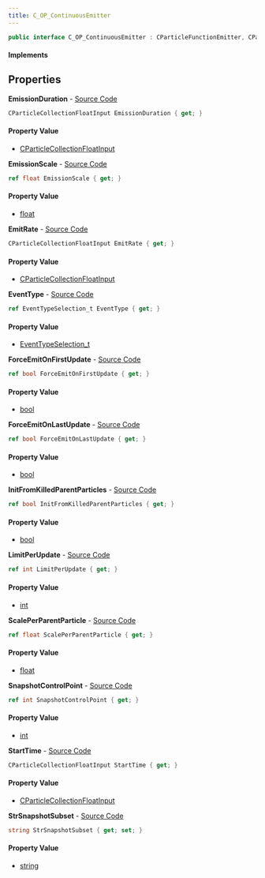 ```yaml
---
title: C_OP_ContinuousEmitter
---
```


```csharp
public interface C_OP_ContinuousEmitter : CParticleFunctionEmitter, CParticleFunction, ISchemaClass<CParticleFunction>, ISchemaClass<CParticleFunctionEmitter>, ISchemaClass<C_OP_ContinuousEmitter>, ISchemaField, ISchemaClass, INativeHandle
```

#### Implements

## Properties

**EmissionDuration** - [Source Code](https://github.com/swiftly-solution/swiftlys2/blob/main/managed/src/SwiftlyS2.Generated/Schemas/Interfaces/C_OP_ContinuousEmitter.cs#L16)

```csharp
CParticleCollectionFloatInput EmissionDuration { get; }
```

#### Property Value

- [CParticleCollectionFloatInput](/docs/api/shared/schemadefinitions/cparticlecollectionfloatinput)

**EmissionScale** - [Source Code](https://github.com/swiftly-solution/swiftlys2/blob/main/managed/src/SwiftlyS2.Generated/Schemas/Interfaces/C_OP_ContinuousEmitter.cs#L22)

```csharp
ref float EmissionScale { get; }
```

#### Property Value

- [float](https://learn.microsoft.com/dotnet/api/system.single)

**EmitRate** - [Source Code](https://github.com/swiftly-solution/swiftlys2/blob/main/managed/src/SwiftlyS2.Generated/Schemas/Interfaces/C_OP_ContinuousEmitter.cs#L20)

```csharp
CParticleCollectionFloatInput EmitRate { get; }
```

#### Property Value

- [CParticleCollectionFloatInput](/docs/api/shared/schemadefinitions/cparticlecollectionfloatinput)

**EventType** - [Source Code](https://github.com/swiftly-solution/swiftlys2/blob/main/managed/src/SwiftlyS2.Generated/Schemas/Interfaces/C_OP_ContinuousEmitter.cs#L28)

```csharp
ref EventTypeSelection_t EventType { get; }
```

#### Property Value

- [EventTypeSelection_t](/docs/api/shared/schemadefinitions/eventtypeselection_t)

**ForceEmitOnFirstUpdate** - [Source Code](https://github.com/swiftly-solution/swiftlys2/blob/main/managed/src/SwiftlyS2.Generated/Schemas/Interfaces/C_OP_ContinuousEmitter.cs#L36)

```csharp
ref bool ForceEmitOnFirstUpdate { get; }
```

#### Property Value

- [bool](https://learn.microsoft.com/dotnet/api/system.boolean)

**ForceEmitOnLastUpdate** - [Source Code](https://github.com/swiftly-solution/swiftlys2/blob/main/managed/src/SwiftlyS2.Generated/Schemas/Interfaces/C_OP_ContinuousEmitter.cs#L38)

```csharp
ref bool ForceEmitOnLastUpdate { get; }
```

#### Property Value

- [bool](https://learn.microsoft.com/dotnet/api/system.boolean)

**InitFromKilledParentParticles** - [Source Code](https://github.com/swiftly-solution/swiftlys2/blob/main/managed/src/SwiftlyS2.Generated/Schemas/Interfaces/C_OP_ContinuousEmitter.cs#L26)

```csharp
ref bool InitFromKilledParentParticles { get; }
```

#### Property Value

- [bool](https://learn.microsoft.com/dotnet/api/system.boolean)

**LimitPerUpdate** - [Source Code](https://github.com/swiftly-solution/swiftlys2/blob/main/managed/src/SwiftlyS2.Generated/Schemas/Interfaces/C_OP_ContinuousEmitter.cs#L34)

```csharp
ref int LimitPerUpdate { get; }
```

#### Property Value

- [int](https://learn.microsoft.com/dotnet/api/system.int32)

**ScalePerParentParticle** - [Source Code](https://github.com/swiftly-solution/swiftlys2/blob/main/managed/src/SwiftlyS2.Generated/Schemas/Interfaces/C_OP_ContinuousEmitter.cs#L24)

```csharp
ref float ScalePerParentParticle { get; }
```

#### Property Value

- [float](https://learn.microsoft.com/dotnet/api/system.single)

**SnapshotControlPoint** - [Source Code](https://github.com/swiftly-solution/swiftlys2/blob/main/managed/src/SwiftlyS2.Generated/Schemas/Interfaces/C_OP_ContinuousEmitter.cs#L30)

```csharp
ref int SnapshotControlPoint { get; }
```

#### Property Value

- [int](https://learn.microsoft.com/dotnet/api/system.int32)

**StartTime** - [Source Code](https://github.com/swiftly-solution/swiftlys2/blob/main/managed/src/SwiftlyS2.Generated/Schemas/Interfaces/C_OP_ContinuousEmitter.cs#L18)

```csharp
CParticleCollectionFloatInput StartTime { get; }
```

#### Property Value

- [CParticleCollectionFloatInput](/docs/api/shared/schemadefinitions/cparticlecollectionfloatinput)

**StrSnapshotSubset** - [Source Code](https://github.com/swiftly-solution/swiftlys2/blob/main/managed/src/SwiftlyS2.Generated/Schemas/Interfaces/C_OP_ContinuousEmitter.cs#L32)

```csharp
string StrSnapshotSubset { get; set; }
```

#### Property Value

- [string](https://learn.microsoft.com/dotnet/api/system.string)


